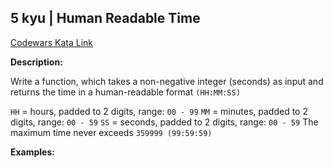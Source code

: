 ## 5 kyu | Human Readable Time
[Codewars Kata Link](https://www.codewars.com/kata/52685f7382004e774f0001f7/train/javascript)

**Description:**

Write a function, which takes a non-negative integer (seconds) as input and returns the time in a human-readable format `(HH:MM:SS)`

`HH` = hours, padded to 2 digits, range: `00 - 99`
`MM` = minutes, padded to 2 digits, range: `00 - 59`
`SS` = seconds, padded to 2 digits, range: `00 - 59`
The maximum time never exceeds `359999 (99:59:59)`

**Examples:**
```

```